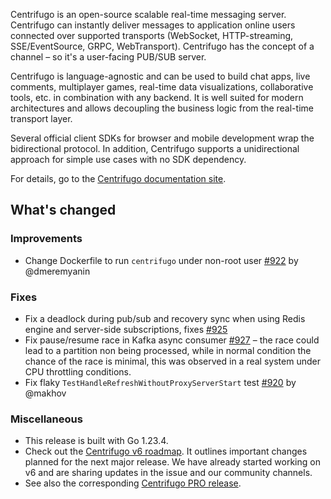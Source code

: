 Centrifugo is an open-source scalable real-time messaging server. Centrifugo can instantly deliver messages to application online users connected over supported transports (WebSocket, HTTP-streaming, SSE/EventSource, GRPC, WebTransport). Centrifugo has the concept of a channel – so it's a user-facing PUB/SUB server.

Centrifugo is language-agnostic and can be used to build chat apps, live comments, multiplayer games, real-time data visualizations, collaborative tools, etc. in combination with any backend. It is well suited for modern architectures and allows decoupling the business logic from the real-time transport layer.

Several official client SDKs for browser and mobile development wrap the bidirectional protocol. In addition, Centrifugo supports a unidirectional approach for simple use cases with no SDK dependency.

For details, go to the [Centrifugo documentation site](https://centrifugal.dev).

## What's changed

### Improvements

* Change Dockerfile to run `centrifugo` under non-root user [#922](https://github.com/centrifugal/centrifugo/pull/922) by @dmeremyanin

### Fixes

* Fix a deadlock during pub/sub and recovery sync when using Redis engine and server-side subscriptions, fixes [#925](https://github.com/centrifugal/centrifugo/issues/925)
* Fix pause/resume race in Kafka async consumer [#927](https://github.com/centrifugal/centrifugo/pull/927) – the race could lead to a partition non being processed, while in normal condition the chance of the race is minimal, this was observed in a real system under CPU throttling conditions.
* Fix flaky `TestHandleRefreshWithoutProxyServerStart` test [#920](https://github.com/centrifugal/centrifugo/pull/920) by @makhov

### Miscellaneous

* This release is built with Go 1.23.4.
* Check out the [Centrifugo v6 roadmap](https://github.com/centrifugal/centrifugo/issues/832). It outlines important changes planned for the next major release. We have already started working on v6 and are sharing updates in the issue and our community channels.
* See also the corresponding [Centrifugo PRO release](https://github.com/centrifugal/centrifugo-pro/releases/tag/v5.4.10).
